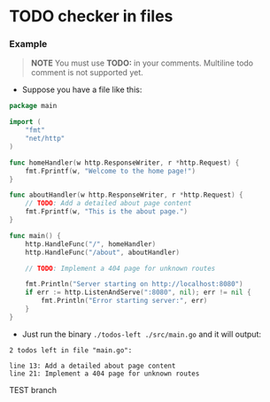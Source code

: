 # TODO checker in files

### Example

> **NOTE** You must use **TODO:** in your comments.
> Multiline todo comment is not supported yet.

- Suppose you have a file like this:

```go
package main

import (
	"fmt"
	"net/http"
)

func homeHandler(w http.ResponseWriter, r *http.Request) {
	fmt.Fprintf(w, "Welcome to the home page!")
}

func aboutHandler(w http.ResponseWriter, r *http.Request) {
	// TODO: Add a detailed about page content
	fmt.Fprintf(w, "This is the about page.")
}

func main() {
	http.HandleFunc("/", homeHandler)
	http.HandleFunc("/about", aboutHandler)

	// TODO: Implement a 404 page for unknown routes

	fmt.Println("Server starting on http://localhost:8080")
	if err := http.ListenAndServe(":8080", nil); err != nil {
		fmt.Println("Error starting server:", err)
	}
}
```

- Just run the binary `./todos-left ./src/main.go` and it will output:

```text
2 todos left in file "main.go":

line 13: Add a detailed about page content
line 21: Implement a 404 page for unknown routes
```
TEST branch
